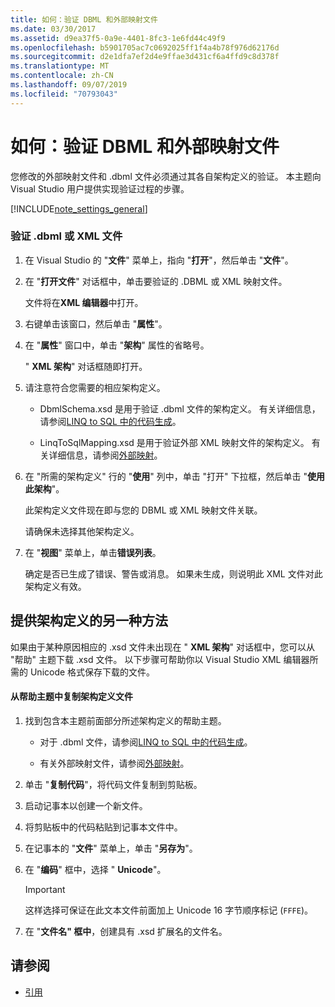 ```yaml
---
title: 如何：验证 DBML 和外部映射文件
ms.date: 03/30/2017
ms.assetid: d9ea37f5-0a9e-4401-8fc3-1e6fd44c49f9
ms.openlocfilehash: b5901705ac7c0692025ff1f4a4b78f976d62176d
ms.sourcegitcommit: d2e1dfa7ef2d4e9ffae3d431cf6a4ffd9c8d378f
ms.translationtype: MT
ms.contentlocale: zh-CN
ms.lasthandoff: 09/07/2019
ms.locfileid: "70793043"
---
```

# <a name="how-to-validate-dbml-and-external-mapping-files"></a>如何：验证 DBML 和外部映射文件

您修改的外部映射文件和 .dbml 文件必须通过其各自架构定义的验证。 本主题向 Visual Studio 用户提供实现验证过程的步骤。

[!INCLUDE[note_settings_general](../../../../../../includes/note-settings-general-md.md)]

### <a name="to-validate-a-dbml-or-xml-file"></a>验证 .dbml 或 XML 文件

1. 在 Visual Studio 的 "**文件**" 菜单上，指向 "**打开**"，然后单击 "**文件**"。

2. 在 "**打开文件**" 对话框中，单击要验证的 .DBML 或 XML 映射文件。

    文件将在**XML 编辑器**中打开。

3. 右键单击该窗口，然后单击 "**属性**"。

4. 在 "**属性**" 窗口中，单击 "**架构**" 属性的省略号。

    " **XML 架构**" 对话框随即打开。

5. 请注意符合您需要的相应架构定义。

    - DbmlSchema.xsd 是用于验证 .dbml 文件的架构定义。 有关详细信息，请参阅[LINQ to SQL 中的代码生成](code-generation-in-linq-to-sql.md)。

    - LinqToSqlMapping.xsd 是用于验证外部 XML 映射文件的架构定义。 有关详细信息，请参阅[外部映射](external-mapping.md)。

6. 在 "所需的架构定义" 行的 "**使用**" 列中，单击 "打开" 下拉框，然后单击 "**使用此架构**"。

    此架构定义文件现在即与您的 DBML 或 XML 映射文件关联。

    请确保未选择其他架构定义。

7. 在 "**视图**" 菜单上，单击**错误列表**。

    确定是否已生成了错误、警告或消息。 如果未生成，则说明此 XML 文件对此架构定义有效。

## <a name="alternate-method-for-supplying-schema-definition"></a>提供架构定义的另一种方法

如果由于某种原因相应的 .xsd 文件未出现在 " **XML 架构**" 对话框中，您可以从 "帮助" 主题下载 .xsd 文件。 以下步骤可帮助你以 Visual Studio XML 编辑器所需的 Unicode 格式保存下载的文件。

#### <a name="to-copy-a-schema-definition-file-from-a-help-topic"></a>从帮助主题中复制架构定义文件

1. 找到包含本主题前面部分所述架构定义的帮助主题。

    - 对于 .dbml 文件，请参阅[LINQ to SQL 中的代码生成](code-generation-in-linq-to-sql.md)。

    - 有关外部映射文件，请参阅[外部映射](external-mapping.md)。

2. 单击 "**复制代码**"，将代码文件复制到剪贴板。

3. 启动记事本以创建一个新文件。

4. 将剪贴板中的代码粘贴到记事本文件中。

5. 在记事本的 "**文件**" 菜单上，单击 "**另存为**"。

6. 在 "**编码**" 框中，选择 " **Unicode**"。

    > [!IMPORTANT]
    > 这样选择可保证在此文本文件前面加上 Unicode 16 字节顺序标记 (`FFFE`)。

7. 在 "**文件名" 框中**，创建具有 .xsd 扩展名的文件名。

## <a name="see-also"></a>请参阅

- [引用](reference.md)
